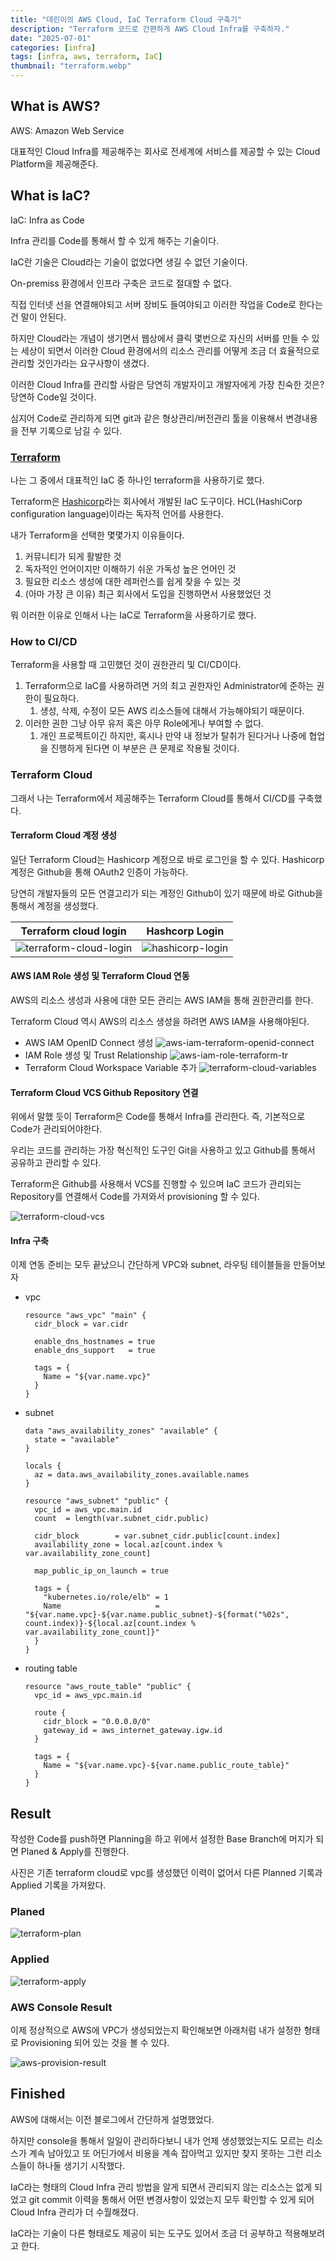 ```yaml
---
title: "데린이의 AWS Cloud, IaC Terraform Cloud 구축기"
description: "Terraform 코드로 간편하게 AWS Cloud Infra를 구축하자."
date: "2025-07-01"
categories: [infra]
tags: [infra, aws, terraform, IaC]
thumbnail: "terraform.webp"
---
```


## What is AWS?

AWS: Amazon Web Service

대표적인 Cloud Infra를 제공해주는 회사로 전세계에 서비스를 제공할 수 있는 Cloud Platform을 제공해준다.

## What is IaC?

IaC: Infra as Code

Infra 관리를 Code를 통해서 할 수 있게 해주는 기술이다.

IaC란 기술은 Cloud라는 기술이 없었다면 생길 수 없던 기술이다.

On-premiss 환경에서 인프라 구축은 코드로 절대할 수 없다.

직접 인터넷 선을 연결해야되고 서버 장비도 들여야되고 이러한 작업을 Code로 한다는 건 말이 안된다.

하지만 Cloud라는 개념이 생기면서 웹상에서 클릭 몇번으로 자신의 서버를 만들 수 있는 세상이 되면서 이러한 Cloud 환경에서의 리소스 관리를 어떻게 조금 더 효율적으로 관리할 것인가라는 요구사항이 생겼다.

이러한 Cloud Infra를 관리할 사람은 당연히 개발자이고 개발자에게 가장 친숙한 것은? 당연하 Code일 것이다.

심지어 Code로 관리하게 되면 git과 같은 형상관리/버전관리 툴을 이용해서 변경내용을 전부 기록으로 남길 수 있다.

### [Terraform](https://developer.hashicorp.com/terraform)

나는 그 중에서 대표적인 IaC 중 하나인 terraform을 사용하기로 했다.

Terraform은 [Hashicorp](https://www.hashicorp.com/ko)라는 회사에서 개발된 IaC 도구이다. HCL(HashiCorp configuration language)이라는 독자적 언어를 사용한다.

내가 Terraform을 선택한 몇몇가지 이유들이다.

1. 커뮤니티가 되게 활발한 것
2. 독자적인 언어이지만 이해하기 쉬운 가독성 높은 언어인 것
3. 필요한 리소스 생성에 대한 레퍼런스를 쉽게 찾을 수 있는 것
4. (아마 가장 큰 이유) 최근 회사에서 도입을 진행하면서 사용했었던 것

뭐 이러한 이유로 인해서 나는 IaC로 Terraform을 사용하기로 했다.

### How to CI/CD

Terraform을 사용할 때 고민했던 것이 권한관리 및 CI/CD이다.

1. Terraform으로 IaC를 사용하려면 거의 최고 권한자인 Administrator에 준하는 권한이 필요하다.
   1. 생성, 삭제, 수정이 모든 AWS 리소스들에 대해서 가능해야되기 때문이다.
2. 이러한 권한 그냥 아무 유저 혹은 아무 Role에게나 부여할 수 없다.
   1. 개인 프로젝트이긴 하지만, 혹시나 만약 내 정보가 탈취가 된다거나 나중에 협업을 진행하게 된다면 이 부분은 큰 문제로 작용될 것이다.

### Terraform Cloud

그래서 나는 Terraform에서 제공해주는 Terraform Cloud를 통해서 CI/CD를 구축했다.

#### Terraform Cloud 계정 생성

일단 Terraform Cloud는 Hashicorp 계정으로 바로 로그인을 할 수 있다. Hashicorp 계정은 Github을 통해 OAuth2 인증이 가능하다.

당연히 개발자들의 모든 연결고리가 되는 계정인 Github이 있기 때문에 바로 Github을 통해서 계정을 생성했다.

| Terraform cloud login                                                                    | Hashcorp Login                                                               |
| ---------------------------------------------------------------------------------------- | ---------------------------------------------------------------------------- |
| ![terraform-cloud-login](/images/posts/contents/apply-aws-iac/terraform-cloud-login.png) | ![hashicorp-login](/images/posts/contents/apply-aws-iac/hashicorp-login.png) |

#### AWS IAM Role 생성 및 Terraform Cloud 연동

AWS의 리소스 생성과 사용에 대한 모든 관리는 AWS IAM을 통해 권한관리를 한다.

Terraform Cloud 역시 AWS의 리소스 생성을 하려면 AWS IAM을 사용해야된다.

- AWS IAM OpenID Connect 생성
  ![aws-iam-terraform-openid-connect](/images/posts/contents/apply-aws-iac/aws-iam-terrafom-openid-connect.png)
- IAM Role 생성 및 Trust Relationship
  ![aws-iam-role-terraform-tr](/images/posts/contents/apply-aws-iac/aws-iam-role-terraform-tr.png)
- Terraform Cloud Workspace Variable 추가
  ![terraform-cloud-variables](/images/posts/contents/apply-aws-iac/terraform-cloud-variables.png)

#### Terraform Cloud VCS Github Repository 연결

위에서 말했 듯이 Terraform은 Code를 통해서 Infra를 관리한다. 즉, 기본적으로 Code가 관리되어야한다.

우리는 코드를 관리하는 가장 혁신적인 도구인 Git을 사용하고 있고 Github를 통해서 공유하고 관리할 수 있다.

Terraform은 Github를 사용해서 VCS를 진행할 수 있으며 IaC 코드가 관리되는 Repository를 연결해서 Code를 가져와서 provisioning 할 수 있다.

![terraform-cloud-vcs](/images/posts/contents/apply-aws-iac/terraform-cloud-vcs.png)

#### Infra 구축

이제 연동 준비는 모두 끝났으니 간단하게 VPC와 subnet, 라우팅 테이블들을 만들어보자

- vpc

  ```hcl
  resource "aws_vpc" "main" {
    cidr_block = var.cidr

    enable_dns_hostnames = true
    enable_dns_support   = true

    tags = {
      Name = "${var.name.vpc}"
    }
  }
  ```

- subnet

  ```hcl
  data "aws_availability_zones" "available" {
    state = "available"
  }

  locals {
    az = data.aws_availability_zones.available.names
  }

  resource "aws_subnet" "public" {
    vpc_id = aws_vpc.main.id
    count  = length(var.subnet_cidr.public)

    cidr_block        = var.subnet_cidr.public[count.index]
    availability_zone = local.az[count.index % var.availability_zone_count]

    map_public_ip_on_launch = true

    tags = {
      "kubernetes.io/role/elb" = 1
      Name                     = "${var.name.vpc}-${var.name.public_subnet}-${format("%02s", count.index)}-${local.az[count.index % var.availability_zone_count]}"
    }
  }
  ```

- routing table

  ```hcl
  resource "aws_route_table" "public" {
    vpc_id = aws_vpc.main.id

    route {
      cidr_block = "0.0.0.0/0"
      gateway_id = aws_internet_gateway.igw.id
    }

    tags = {
      Name = "${var.name.vpc}-${var.name.public_route_table}"
    }
  }
  ```

## Result

작성한 Code를 push하면 Planning을 하고 위에서 설정한 Base Branch에 머지가 되면 Planed & Apply를 진행한다.

사진은 기존 terraform cloud로 vpc를 생성했던 이력이 없어서 다른 Planned 기록과 Applied 기록을 가져왔다.

### Planed

![terraform-plan](/images/posts/contents/apply-aws-iac/terraform-plan.png)

### Applied

![terraform-apply](/images/posts/contents/apply-aws-iac/terraform-apply.png)

### AWS Console Result

이제 정상적으로 AWS에 VPC가 생성되었는지 확인해보면 아래처럼 내가 설정한 형태로 Provisioning 되어 있는 것을 볼 수 있다.

![aws-provision-result](/images/posts/contents/apply-aws-iac/aws-provision-result.png)

## Finished

AWS에 대해서는 이전 블로그에서 간단하게 설명했었다.

하지만 console을 통해서 일일이 관리하다보니 내가 언제 생성했었는지도 모르는 리소스가 계속 남아있고 또 어딘가에서 비용을 계속 잡아먹고 있지만 찾지 못하는 그런 리소스들이 하나둘 생기기 시작했다.

IaC라는 형태의 Cloud Infra 관리 방법을 알게 되면서 관리되지 않는 리소스는 없게 되었고 git commit 이력을 통해서 어떤 변경사항이 있었는지 모두 확인할 수 있게 되어 Cloud Infra 관리가 더 수월해졌다.

IaC라는 기술이 다른 형태로도 제공이 되는 도구도 있어서 조금 더 공부하고 적용해보려고 한다.
